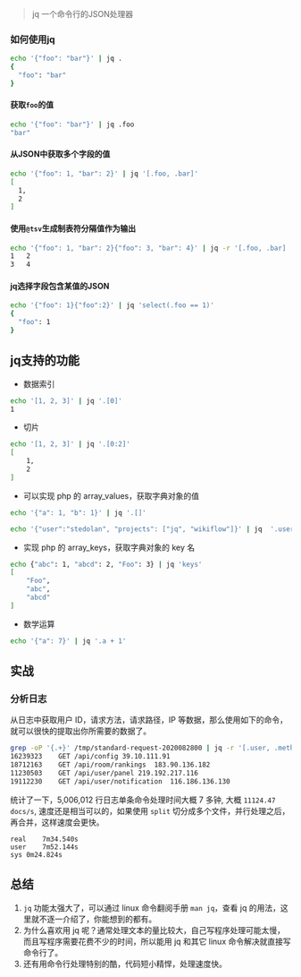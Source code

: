 
> jq 一个命令行的JSON处理器

### 如何使用jq
```bash
echo '{"foo": "bar"}' | jq .
{
  "foo": "bar"
}
```
#### 获取`foo`的值
```bash
echo '{"foo": "bar"}' | jq .foo
"bar"
```
#### 从JSON中获取多个字段的值
```bash
echo '{"foo": 1, "bar": 2}' | jq '[.foo, .bar]'
[
  1,
  2
]
```
#### 使用`@tsv`生成制表符分隔值作为输出
```bash
echo '{"foo": 1, "bar": 2}{"foo": 3, "bar": 4}' | jq -r '[.foo, .bar] | @tsv'
1	2
3	4
```

#### jq选择字段包含某值的JSON
```bash
echo '{"foo": 1}{"foo":2}' | jq 'select(.foo == 1)'
{
  "foo": 1
}
```

## jq支持的功能
- 数据索引
```bash
echo '[1, 2, 3]' | jq '.[0]'
1
```

- 切片
```bash
echo '[1, 2, 3]' | jq '.[0:2]'
[
    1,
    2
]
```

- 可以实现 php 的 array_values，获取字典对象的值
```bash
echo '{"a": 1, "b": 1}' | jq '.[]'

echo '{"user":"stedolan", "projects": ["jq", "wikiflow"]}' | jq  '.user, .projects[]'

```

- 实现 php 的 array_keys，获取字典对象的 key 名
```bash
echo {"abc": 1, "abcd": 2, "Foo": 3} | jq 'keys'
[
    "Foo",
    "abc",
    "abcd"
]
```

- 数学运算
```bash
echo '{"a": 7}' | jq '.a + 1'
```

## 实战

### 分析日志
从日志中获取用户 ID，请求方法，请求路径，IP 等数据，那么使用如下的命令，就可以很快的提取出你所需要的数据了。
```bash
grep -oP '{.+}' /tmp/standard-request-2020082800 | jq -r '[.user, .method, .path, .ip] | @tsv'
16239323	GET	/api/config	39.10.111.91
18712163	GET	/api/room/rankings	183.90.136.182
11230503	GET	/api/user/panel	219.192.217.116
19112230	GET	/api/user/notification	116.186.136.130
```

统计了一下，5,006,012 行日志单条命令处理时间大概 7 多钟, 大概 `11124.47 docs/s`, 速度还是相当可以的，如果使用 `split` 切分成多个文件，并行处理之后，再合并，这样速度会更快。
```
real	7m34.540s
user	7m52.144s
sys	0m24.824s
```

## 总结

1. `jq` 功能太强大了，可以通过 linux 命令翻阅手册 `man jq`，查看 jq 的用法，这里就不逐一介绍了，你能想到的都有。
2. 为什么喜欢用 jq 呢？通常处理文本的量比较大，自己写程序处理可能太慢，而且写程序需要花费不少的时间，所以能用 jq 和其它 linux 命令解决就直接写命令行了。
3. 还有用命令行处理特别的酷，代码短小精悍，处理速度快。




